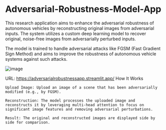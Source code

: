 # Adversarial-Robustness-Model-App
This research application aims to enhance the adversarial robustness of autonomous vehicles by reconstructing original images from adversarial inputs. The system utilizes a custom deep learning model to recover original, noise-free images from adversarially perturbed inputs.

The model is trained to handle adversarial attacks like FGSM (Fast Gradient Sign Method) and aims to improve the robustness of autonomous vehicle systems against such attacks.

![image](https://github.com/user-attachments/assets/87fde247-1abb-4738-adc7-d55210d8139f)

URL: https://adversarialrobustnessapp.streamlit.app/
How It Works

    Upload Image: Upload an image of a scene that has been adversarially modified (e.g., by FGSM).

    Reconstruction: The model processes the uploaded image and reconstructs it by leveraging multi-head attention to focus on significant image features and removing adversarial perturbations.

    Result: The original and reconstructed images are displayed side by side for comparison.

    

